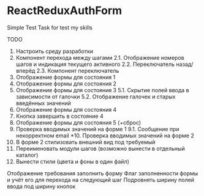 # ReactReduxAuthForm
Simple Test Task for test my skills

TODO

1. Настроить среду разработки
2. Компонент перехода между шагами
	2.1. Отображение номеров шагов и индикация текущего активного
	2.2. Переключатель назад/вперёд
	2.3. Компонент переключатель
3. Отображение формы для состояния 1
4. Отображение формы для состояния 2
5. Отображение формы для состояния 3
	5.1. Скрытие полей ввода в зависимости от галочки
	5.2. Отображение галочек и старых введённых значений
6. Отображение формы для состояния 4
7. Кнопка завершить в состояние 4
8. Отображение формы для состояния 5 (+сброс)
9. Проверка вводимых значений на форме 1
	9.1. Сообщение при некорректном email
*10. Проверка вводимых значений на форме 2
11. В форме 2 стилизовать внешний вид под требуемый
12. Переименовать модули шагов (возможно вынести в отдельный каталог)
13. Вынести стили (цвета и фоны в один файл)


Отображение требования заполнить форму
Флаг заполненности формы и учёт его для перехода на следующий шаг
Подровнять ширину полей ввода под ширину кнопок